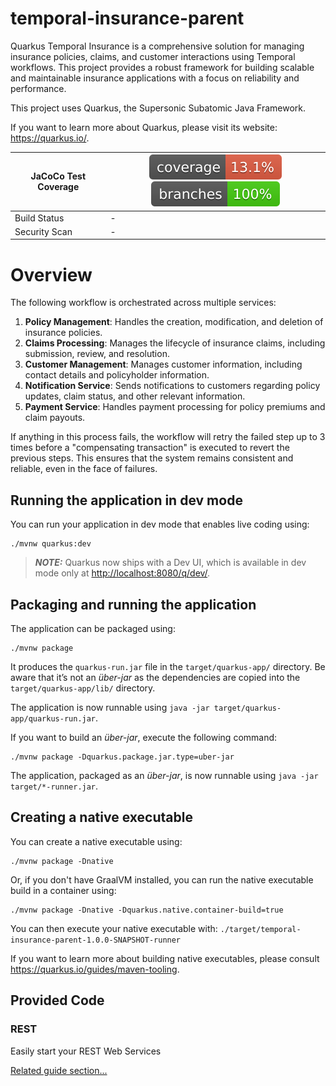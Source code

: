 # temporal-insurance-parent

Quarkus Temporal Insurance is a comprehensive solution for managing insurance policies, claims, and customer
interactions using Temporal workflows. This project provides a robust framework for building scalable and maintainable
insurance applications with a focus on reliability and performance.

This project uses Quarkus, the Supersonic Subatomic Java Framework.

If you want to learn more about Quarkus, please visit its website: <https://quarkus.io/>.

| JaCoCo Test Coverage | [![coverage](https://raw.githubusercontent.com/JPSantistebanQ/quarkus-temporal-insurance/badges/jacoco.svg)](https://github.com/JPSantistebanQ/quarkus-temporal-insurance/actions/workflows/maven.yml) [![branches coverage](https://raw.githubusercontent.com/JPSantistebanQ/quarkus-temporal-insurance/badges/branches.svg)](https://github.com/JPSantistebanQ/quarkus-temporal-insurance/actions/workflows/maven.yml) |
|----------------------|--------------------------------------------------------------------------------------------------------------------------------------------------------------------------------------------------------------------------------------------------------------------------------------------------------------------------------------------------------------------------------------------------------------------------|
| Build Status         | -                                                                                                                                                                                                                                                                                                                                                                                                                        |
| Security Scan        | -                                                                                                                                                                                                                                                                                                                                                                                                                        |

# Overview

The following workflow is orchestrated across multiple services:

1. **Policy Management**: Handles the creation, modification, and deletion of insurance policies.
2. **Claims Processing**: Manages the lifecycle of insurance claims, including submission, review, and resolution.
3. **Customer Management**: Manages customer information, including contact details and policyholder information.
4. **Notification Service**: Sends notifications to customers regarding policy updates, claim status, and other relevant
   information.
5. **Payment Service**: Handles payment processing for policy premiums and claim payouts.

If anything in this process fails, the workflow will retry the failed step up to 3 times before a "compensating
transaction" is executed to revert the previous steps. This ensures that the system remains consistent and reliable,
even in the face of failures.

## Running the application in dev mode

You can run your application in dev mode that enables live coding using:

```shell script
./mvnw quarkus:dev
```

> **_NOTE:_**  Quarkus now ships with a Dev UI, which is available in dev mode only at <http://localhost:8080/q/dev/>.

## Packaging and running the application

The application can be packaged using:

```shell script
./mvnw package
```

It produces the `quarkus-run.jar` file in the `target/quarkus-app/` directory.
Be aware that it’s not an _über-jar_ as the dependencies are copied into the `target/quarkus-app/lib/` directory.

The application is now runnable using `java -jar target/quarkus-app/quarkus-run.jar`.

If you want to build an _über-jar_, execute the following command:

```shell script
./mvnw package -Dquarkus.package.jar.type=uber-jar
```

The application, packaged as an _über-jar_, is now runnable using `java -jar target/*-runner.jar`.

## Creating a native executable

You can create a native executable using:

```shell script
./mvnw package -Dnative
```

Or, if you don't have GraalVM installed, you can run the native executable build in a container using:

```shell script
./mvnw package -Dnative -Dquarkus.native.container-build=true
```

You can then execute your native executable with: `./target/temporal-insurance-parent-1.0.0-SNAPSHOT-runner`

If you want to learn more about building native executables, please consult <https://quarkus.io/guides/maven-tooling>.

## Provided Code

### REST

Easily start your REST Web Services

[Related guide section...](https://quarkus.io/guides/getting-started-reactive#reactive-jax-rs-resources)
